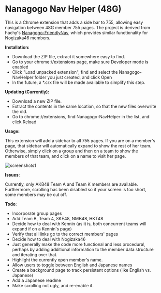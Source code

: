 # Nanagogo Nav Helper (48G)

This is a Chrome extension that adds a side bar to 755, allowing easy navigation between 48G member 755 pages. The project is derived from hachy's [Nanagogo-FriendlyNav](https://github.com/hachy/Nanagogo-FriendlyNav), which provides similar functionality for Nogizaka46 members.

**Installation:**

  * Download the ZIP file, extract it somewhere easy to find. 
  * Go to your chrome://extensions page, make sure Developer mode is enabled
  * Click "Load unpacked extension", find and select the Nanagogo-NavHelper folder you just created, and click Open
  * In the future, a *.crx file will be made available to simplify this step.


**Updating (Currently):**

  * Download a new ZIP file.
  * Extract the contents in the same location, so that the new files overwrite the old.
  * Go to chrome://extensions, find Nanagogo-NavHelper in the list, and click Reload


**Usage:**

  This extension will add a sidebar to all 755 pages. If you are on a member's page, that sidebar will automatically expand to show the rest of her team. Otherwise, simply click on a group and then on a team to show the members of that team, and click on a name to visit her page.

![screenshots1](http://i.imgur.com/uFlURIk.jpg)

**Issues:**

  Currently, only AKB48 Team A and Team K members are available. Furthermore, scrolling has been disabled so if your screen is too short, some members may be cut off.

**Todo:**

  * Incorporate group pages
  * Add Team B, Team 4, SKE48, NMB48, HKT48
  * Decide how to deal with Kennin (as it is, both concurrent teams will expand if on a Kennin's page)
  * Verify that all links go to the correct members' pages
  * Decide how to deal with Nogizaka46
  * Just generally make the code more functional and less procedural, perhaps by adding additional information to the member data structure and iterating over that.
  * Highlight the currently open member's name.
  * Allow users to toggle between English and Japanese names
  * Create a background page to track persistent options (like English vs. Japanese)
  * Add a Japanese readme
  * Make scrolling not ugly, and re-enable it.
